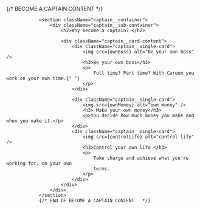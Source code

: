{/* BECOME A CAPTAIN  CONTENT   */}

				<section className="captain__container">
					<div className="captain__sub-container">
						<h2>Why become a captain? </h2>

						<div className="captain__card-content">
							<div className="captain__single-card">
								<img src={ownBoss} alt="Be your own boss" />
								<h3>Be your own boss</h3>
								<p>
									Full time? Part time? With Careem you work on your own time.{" "}
								</p>
							</div>

							<div className="captain__single-card">
								<img src={ownMoney} alt="own money" />
								<h3> Make your own money</h3>
								<p>You decide how much money you make and when you make it.</p>
							</div>
							<div className="captain__single-card">
								<img src={controlLife} alt="control life" />
								<h3>Control your own life </h3>
								<p>
									Take charge and achieve what you're working for, on your own
									terms.
								</p>
							</div>
						</div>
					</div>
				</section>
				{/* END OF BECOME A CAPTAIN CONTENT   */}